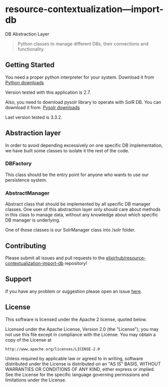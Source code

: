 # resource-contextualization—import-db

DB Abstraction Layer

> Python classes to manage different DBs, their connections and functionality. 

## Getting Started

You need a proper python interpreter for your system. Download it from [Python downloads](https://www.python.org/downloads/)

Version tested with this application is 2.7.

Also, you need to download pysolr library to operate with SolR DB.
You can download it from:
[Pysolr downloads](https://pypi.python.org/pypi/pysolr)

Last version tested is 3.3.2.


## Abstraction layer

In order to avoid depending excessively on one specific DB implementation, we have built some classes to isolate it the rest of the code.

### DBFactory

This class should be the entry point for anyone who wants to use our persistence system.

### AbstractManager

Abstract class that should be implemented by all specific DB manager classes. 
One user of this abstraction layer only should care about methods in this class to manage data, without any knowledge about which specific DB manager is underlying.

One of those classes is our SolrManager class into /solr folder.

## Contributing

Please submit all issues and pull requests to the [elixirhub/resource-contextualization-import-db](https://github.com/elixirhub/resource-contextualization-import-db/) repository!


## Support
If you have any problem or suggestion please open an issue [here](https://github.com/elixirhub/resource-contextualization-import-db/issues).


## License 


This software is licensed under the Apache 2 license, quoted below.

Licensed under the Apache License, Version 2.0 (the "License"); you may not
use this file except in compliance with the License. You may obtain a copy of
the License at

    http://www.apache.org/licenses/LICENSE-2.0

Unless required by applicable law or agreed to in writing, software
distributed under the License is distributed on an "AS IS" BASIS, WITHOUT
WARRANTIES OR CONDITIONS OF ANY KIND, either express or implied. See the
License for the specific language governing permissions and limitations under
the License.
